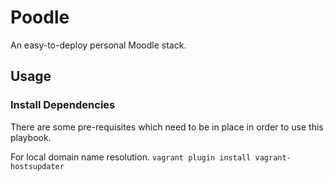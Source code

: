 # Poodle
An easy-to-deploy personal Moodle stack.

## Usage
### Install Dependencies
There are some pre-requisites which need to be in place in order to use this playbook.

For local domain name resolution.
```vagrant plugin install vagrant-hostsupdater```
